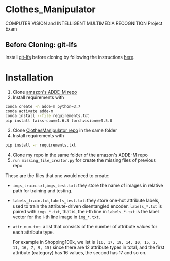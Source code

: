 # Clothes_Manipulator
COMPUTER VISION and INTELLIGENT MULTIMEDIA RECOGNITION Project Exam

## Before Cloning: git-lfs

Install [git-lfs](https://git-lfs.github.com/) before cloning by following the instructions [here](https://github.com/git-lfs/git-lfs/wiki/Installation).

# Installation
1. Clone [amazon's ADDE-M repo](https://github.com/amzn/fashion-attribute-disentanglement)
2. Install requirements with 
```bash
conda create -n adde-m python=3.7
conda activate adde-m
conda install --file requirements.txt
pip install faiss-cpu==1.6.3 torchvision==0.5.0
```
3. Clone [ClothesManipulator repo](https://github.com/sim-pez/ClothesManipulator) in the same folder
3. Install requirements with 
```bash
pip install -r requirements.txt 
```
4. Clone my repo in the same folder of the amazon's ADDE-M repo
5. `run missing_file_creator.py` for create the missing files of previous repo



These are the files that one would need to create:
+ `imgs_train.txt`,`imgs_test.txt`: they store the name of images in relative path for training and testing.
+ `labels_train.txt`,`labels_test.txt`: they store one-hot attribute labels, used to train the attribute-driven disentangled encoder. 
`labels_*.txt` is paired with `imgs_*.txt`, that is, the i-th line in  `labels_*.txt`  is the label vector for the i-th line image in `img_*.txt`.
+ `attr_num.txt`: a list that consists of the number of attribute values for each attribute type.

   For example in Shopping100k, we list is `[16, 17, 19, 14, 10, 15, 2, 11, 16, 7, 9, 15]` since there are 12 attribute types in total, and the first attribute (category) has 16 values, the second has 17 and so on.
